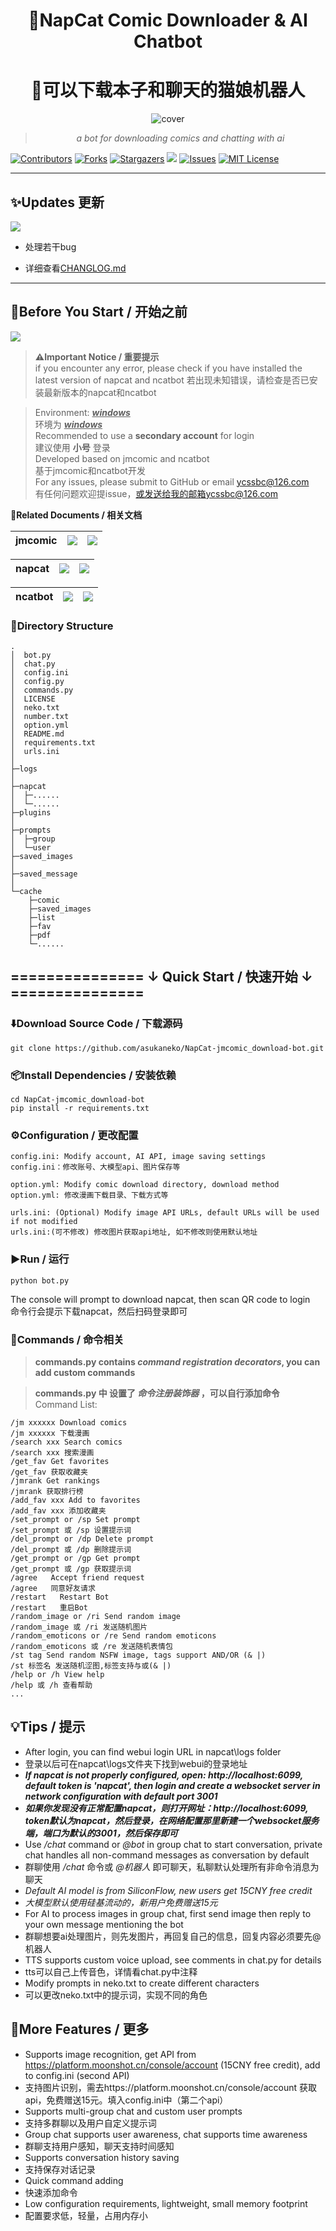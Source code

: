 <div align="center">
<h1 style = "text-align:center;">🚀NapCat Comic Downloader & AI Chatbot</h1>
<h1 style = "text-align:center;">🚀可以下载本子和聊天的猫娘机器人</h1>

![cover](https://img.picui.cn/free/2025/04/19/6803c76d2bbf9.png)

> _a bot for downloading comics and chatting with ai_

</div>

[![Contributors][contributors-shield]][contributors-url]
[![Forks][forks-shield]][forks-url]
[![Stargazers][stars-shield]][stars-url]
![](https://visitor-badge.laobi.icu/badge?page_id=asukaneko.NapCat-jmcomic_download-bot)
[![Issues][issues-shield]][issues-url]
[![MIT License][license-shield]][license-url]

---
## ✨Updates 更新  
![](https://img.shields.io/badge/LatestVersion-1.3.3-blue?&logo=react)

- 处理若干bug

+ 详细查看[CHANGLOG.md](https://github.com/asukaneko/NapCat-jmcomic_download-bot/blob/master/CHANGELOG.md)
---

## 📌Before You Start / 开始之前  
[![](https://img.shields.io/badge/python-version>=3.7-red?logo=python)]()
>**⚠️Important Notice / 重要提示**  
> if you encounter any error, please check if you have installed the latest version of napcat and ncatbot
> 若出现未知错误，请检查是否已安装最新版本的napcat和ncatbot

>Environment: <u>___windows___</u>  
>环境为 <u>___windows___</u>  
>Recommended to use a __secondary account__ for login  
>建议使用 __小号__ 登录  
>Developed based on jmcomic and ncatbot  
>基于jmcomic和ncatbot开发  
>For any issues, please submit to GitHub or email ycssbc@126.com  
>有任何问题欢迎提issue，或发送给我的邮箱ycssbc@126.com  

 **📝Related Documents / 相关文档**

| jmcomic | [![](https://img.shields.io/badge/jmcomic-on_Github-blue)](https://github.com/hect0x7/JMComic-Crawler-Python) | [![](https://img.shields.io/badge/jmcomic-Readthedocs.io-orange)](https://jmcomic.readthedocs.io/zh-cn/latest/) |
|:-:|:-:|:-:|

| napcat |[![](https://img.shields.io/badge/napcat-on_Github-blue)](https://github.com/NapNeko/NapCatQQ) | [![](https://img.shields.io/badge/napcat-Github.IO-orange)](https://napneko.github.io)
|:-:|:-:|:-:|

| ncatbot | [![](https://img.shields.io/badge/ncatbot-on_Github-blue)](https://github.com/liyihao1110/ncatbot) | [![](https://img.shields.io/badge/Python_Sdk-Ncatbot-8A2BE2)](https://docs.ncatbot.xyz/) |
|:-:|:-:|:-:|

### 📂Directory Structure
```
.
│  bot.py
│  chat.py
│  config.ini
│  config.py
│  commands.py
│  LICENSE
│  neko.txt
│  number.txt
│  option.yml
│  README.md
│  requirements.txt
│  urls.ini
│  
├─logs
│      
├─napcat
│  ├─...... 
│  └─......
├─plugins
│
├─prompts
│  ├─group
│  └─user
├─saved_images
│      
├─saved_message
│
└─cache
    ├─comic
    ├─saved_images
    ├─list
    ├─fav
    ├─pdf
    └─......
```

## =============== ↓ Quick Start / 快速开始 ↓ ===============
### ⬇️Download Source Code / 下载源码 
```
git clone https://github.com/asukaneko/NapCat-jmcomic_download-bot.git
```

### 📦Install Dependencies / 安装依赖  
```
cd NapCat-jmcomic_download-bot
pip install -r requirements.txt
```

### ⚙️Configuration / 更改配置
```
config.ini: Modify account, AI API, image saving settings
config.ini：修改账号、大模型api、图片保存等

option.yml: Modify comic download directory, download method
option.yml: 修改漫画下载目录、下载方式等

urls.ini: (Optional) Modify image API URLs, default URLs will be used if not modified
urls.ini:(可不修改) 修改图片获取api地址, 如不修改则使用默认地址
```

### ▶️Run / 运行 
```
python bot.py
```
The console will prompt to download napcat, then scan QR code to login  
命令行会提示下载napcat，然后扫码登录即可

### 📜Commands / 命令相关 
>__commands.py contains ___command registration decorators___, you can add custom commands__  

>__commands.py 中 设置了 ___命令注册装饰器___ ，可以自行添加命令__  
Command List:
```text
/jm xxxxxx Download comics  
/jm xxxxxx 下载漫画  
/search xxx Search comics  
/search xxx 搜索漫画  
/get_fav Get favorites  
/get_fav 获取收藏夹  
/jmrank Get rankings  
/jmrank 获取排行榜  
/add_fav xxx Add to favorites  
/add_fav xxx 添加收藏夹  
/set_prompt or /sp Set prompt  
/set_prompt 或 /sp 设置提示词  
/del_prompt or /dp Delete prompt  
/del_prompt 或 /dp 删除提示词  
/get_prompt or /gp Get prompt  
/get_prompt 或 /gp 获取提示词  
/agree   Accept friend request  
/agree   同意好友请求  
/restart   Restart Bot  
/restart   重启Bot  
/random_image or /ri Send random image  
/random_image 或 /ri 发送随机图片  
/random_emoticons or /re Send random emoticons  
/random_emoticons 或 /re 发送随机表情包  
/st tag Send random NSFW image, tags support AND/OR (& |)  
/st 标签名 发送随机涩图,标签支持与或(& |)  
/help or /h View help  
/help 或 /h 查看帮助 
...
```

## 💡Tips / 提示 
+ After login, you can find webui login URL in napcat\logs folder
+ 登录以后可在napcat\logs文件夹下找到webui的登录地址
+ ___If napcat is not properly configured, open: http://localhost:6099, default token is 'napcat', then login and create a websocket server in network configuration with default port 3001___
+ ___如果你发现没有正常配置napcat，则打开网址：http://localhost:6099, token默认为napcat，然后登录，在网络配置那里新建一个websocket服务端，端口为默认的3001，然后保存即可___
+ Use _/chat_ command or _@bot_ in group chat to start conversation, private chat handles all non-command messages as conversation by default
+ 群聊使用 _/chat_ 命令或 _@机器人_ 即可聊天，私聊默认处理所有非命令消息为聊天
+ _Default AI model is from SiliconFlow, new users get 15CNY free credit_
+ _大模型默认使用硅基流动的，新用户免费赠送15元_
+ For AI to process images in group chat, first send image then reply to your own message mentioning the bot
+ 群聊想要ai处理图片，则先发图片，再回复自己的信息，回复内容必须要先@机器人
+ TTS supports custom voice upload, see comments in chat.py for details
+ tts可以自己上传音色，详情看chat.py中注释
+ Modify prompts in neko.txt to create different characters
+ 可以更改neko.txt中的提示词，实现不同的角色

## 🌟More Features / 更多 
+ Supports image recognition, get API from https://platform.moonshot.cn/console/account (15CNY free credit), add to config.ini (second API)
+ 支持图片识别，需去https://platform.moonshot.cn/console/account 获取api，免费赠送15元。填入config.ini中（第二个api）
+ Supports multi-group chat and custom user prompts
+ 支持多群聊以及用户自定义提示词
+ Group chat supports user awareness, chat supports time awareness
+ 群聊支持用户感知，聊天支持时间感知
+ Supports conversation history saving
+ 支持保存对话记录
+ Quick command adding
+ 快速添加命令
+ Low configuration requirements, lightweight, small memory footprint
+ 配置要求低，轻量，占用内存小

[your-project-path]:asukaneko/NapCat-jmcomic_download-bot
[contributors-shield]: https://img.shields.io/github/contributors/asukaneko/NapCat-jmcomic_download-bot.svg?style=flat
[contributors-url]: https://github.com/asukaneko/NapCat-jmcomic_download-bot/graphs/contributors
[forks-shield]: https://img.shields.io/github/forks/asukaneko/NapCat-jmcomic_download-bot.svg?style=flat
[forks-url]: https://github.com/asukaneko/NapCat-jmcomic_download-bot/network/members
[stars-shield]: https://img.shields.io/github/stars/asukaneko/NapCat-jmcomic_download-bot.svg?style=flat
[stars-url]: https://github.com/asukaneko/NapCat-jmcomic_download-bot/stargazers
[issues-shield]: https://img.shields.io/github/issues/asukaneko/NapCat-jmcomic_download-bot.svg?style=flat
[issues-url]: https://img.shields.io/github/issues/asukaneko/NapCat-jmcomic_download-bot.svg
[license-shield]: https://img.shields.io/github/license/asukaneko/NapCat-jmcomic_download-bot.svg?style=flat
[license-url]: https://github.com/asukaneko/NapCat-jmcomic_download-bot/blob/master/LICENSE
[linkedin-shield]: https://img.shields.io/badge/-LinkedIn-black.svg?style=flat&logo=linkedin&colorB=555
